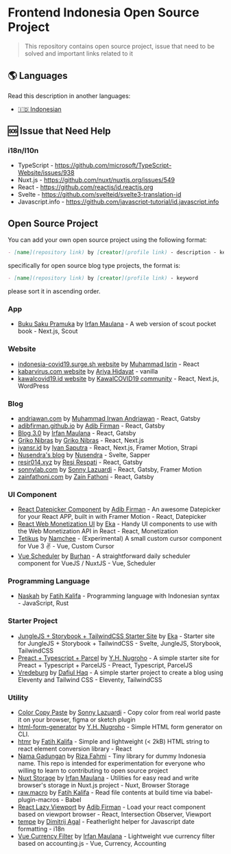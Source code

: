 # Frontend Indonesia Open Source Project

> This repository contains open source project, issue that need to be solved and important links related to it

## 🌎 Languages

Read this description in another languages:

- [🇮🇩 Indonesian](./README-ID.md)

## 🆘 Issue that Need Help

### i18n/l10n

- TypeScript - https://github.com/microsoft/TypeScript-Website/issues/938
- Nuxt.js - https://github.com/nuxt/nuxtjs.org/issues/549
- React - https://github.com/reactjs/id.reactjs.org
- Svelte - https://github.com/svelteid/svelte3-translation-id
- Javascript.info - https://github.com/javascript-tutorial/id.javascript.info

## Open Source Project

You can add your own open source project using the following format:

```markdown
- [name](repository link) by [creator](profile link) - description - keyword
```

specifically for open source blog type projects, the format is:

```markdown
- [name](repository link) by [creator](profile link) - keyword
```

please sort it in ascending order.

### App

- [Buku Saku Pramuka](https://github.com/mazipan/buku-saku-pramuka) by [Irfan Maulana](https://github.com/mazipan) - A web version of scout pocket book - Next.js, Scout

### Website

- [indonesia-covid19.surge.sh website](https://github.com/MochIsrin068/indonesia-covid19-info) by [Muhammad Isrin](https://github.com/MochIsrin068) - React
- [kabarvirus.com website](https://github.com/ariya/kabarvirus) by [Ariya Hidayat](https://github.com/ariya) - vanilla
- [kawalcovid19.id website](https://gitlab.com/kawalcovid19/website/kawalcovid19.id/) by [KawalCOVID19 community](https://gitlab.com/kawalcovid19) - React, Next.js, WordPress

### Blog

- [andriawan.com](https://github.com/andriawan/andriawan.com) by [Muhammad Irwan Andriawan](https://github.com/andriawan) - React, Gatsby
- [adibfirman.github.io](https://github.com/adibfirman/adibfirman.github.io) by [Adib Firman](https://github.com/adibfirman) - React, Gatsby
- [Blog 3.0](https://github.com/mazipan/blog-3.0) by [Irfan Maulana](https://github.com/mazipan) - React, Gatsby
- [Griko Nibras](https://github.com/grikomsn/griko.id) by [Griko Nibras](https://github.com/grikomsn) - React, Next.js
- [iyansr.id](https://github.com/iyansr/iyansr.id-reborn) by [Iyan Saputra](https://github.com/iyansr) - React, Next.js, Framer Motion, Strapi
- [Nusendra's blog](https://github.com/nusendra/blog) by [Nusendra](https://github.com/nusendra) - Svelte, Sapper
- [resir014.xyz](https://github.com/resir014/resir014.xyz) by [Resi Respati](https://github.com/resir014) - React, Gatsby
- [sonnylab.com](https://github.com/sonnylazuardi/sonnylab.com) by [Sonny Lazuardi](https://github.com/sonnylazuardi) - React, Gatsby, Framer Motion
- [zainfathoni.com](https://github.com/zainfathoni/www.zainfathoni.com) by [Zain Fathoni](https://github.com/zainfathoni) - React, Gatsby

### UI Component

- [React Datepicker Component](https://github.com/adibfirman/react-datepicker) by [Adib Firman](https://github.com/adibfirman) - An awesome Datepicker for your React APP, built in with Framer Motion - React, Datepicker
- [React Web Monetization UI](https://github.com/ekafyi/react-web-monetization-ui) by [Eka](https://github.com/ekafyi) - Handy UI components to use with the Web Monetization API in React - React, Monetization
- [Tetikus](https://github.com/Namchee/tetikus) by [Namchee](https://github.com/Namchee) - (Experimental) A small custom cursor component for Vue 3 ✌️ - Vue, Custom Cursor
- [Vue Scheduler](https://github.com/burhanahmeed/vue-daily-schedule) by [Burhan](https://github.com/burhanahmeed) - A straightforward daily scheduler component for VueJS / NuxtJS - Vue, Scheduler

### Programming Language

- [Naskah](https://github.com/pveyes/naskah) by [Fatih Kalifa](https://github.com/pveyes) - Programming language with Indonesian syntax - JavaScript, Rust

### Starter Project

- [JungleJS + Storybook + TailwindCSS Starter Site](https://github.com/ekafyi/junglejs-storybook-tailwind) by [Eka](https://github.com/ekafyi) - Starter site for JungleJS + Storybook + TailwindCSS - Svelte, JungleJS, Storybook, TailwindCSS
- [Preact + Typescript + Parcel](https://github.com/ywnn/preact-typescript-parcel) by [Y.H. Nugroho](https://github.com/ywnn) - A simple starter site for Preact + Typescript + ParcelJS - Preact, Typescript, ParcelJS
- [Vredeburg](https://github.com/dafiulh/vredeburg) by [Dafiul Haq](https://github.com/dafiulh) - A simple starter project to create a blog using Eleventy and Tailwind CSS - Eleventy, TailwindCSS

### Utility

- [Color Copy Paste](https://github.com/sonnylazuardi/color-copy-paste) by [Sonny Lazuardi](https://github.com/sonnylazuardi) - Copy color from real world paste it on your browser, figma or sketch plugin
- [html-form-generator](https://github.com/ywnn/html-form-generator) by [Y.H. Nugroho](https://github.com/ywnn) - Simple HTML form generator on CLI.
- [htmr](https://github.com/pveyes/htmr) by [Fatih Kalifa](https://github.com/pveyes/htmr) - Simple and lightweight (< 2kB) HTML string to react element conversion library - React
- [Nama Gadungan](https://github.com/rizafahmi/nama-gadungan) by [Riza Fahmi](https://github.com/rizafahmi) - Tiny library for dummy Indonesia name. This repo is intended for experimentation for everyone who willing to learn to contributing to open source project
- [Nuxt Storage](https://github.com/mazipan/nuxt-storage) by [Irfan Maulana](https://github.com/mazipan) - Utilities for easy read and write browser's storage in Nuxt.js project - Nuxt, Browser Storage
- [raw.macro](https://github.com/pveyes/raw.macro) by [Fatih Kalifa](https://github.com/pveyes) - Read file contents at build time via babel-plugin-macros - Babel
- [React Lazy Viewport](https://github.com/adibfirman/react-lazy-viewport) by [Adib Firman](https://github.com/adibfirman) - Load your react component based on viewport browser - React, Intersection Observer, Viewport
- [tempe](https://github.com/masbagal/tempe) by [Dimitrij Agal](https://github.com/masbagal) - Featherlight helper for Javascript date formatting - i18n
- [Vue Currency Filter](https://github.com/mazipan/vue-currency-filter) by [Irfan Maulana](https://github.com/mazipan) - Lightweight vue currency filter based on accounting.js - Vue, Currency, Accounting

